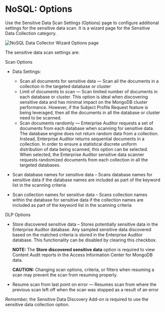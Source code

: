 # NoSQL: Options

Use the Sensitive Data Scan Settings (Options) page to configure additional settings for the
sensitive data scan. It is a wizard page for the Sensitive Data Collection category.

![NoSQL Data Collector Wizard Options page](/img/product_docs/accessanalyzer/11.6/install/application/options.webp)

The sensitive data scan settings are:

Scan Options

- Data Settings:

    - Scan all documents for sensitive data — Scan all the documents in a collection in the targeted
      database or cluster
    - Limit of documents to scan — Scan limited number of documents in each database or cluster.
      This option is ideal when discovering sensitive data and has minimal impact on the MongoDB
      cluster performance. However, if the Subject Profile Request feature is being leveraged, then
      all the documents in all the database or cluster need to be scanned.
    - Scan documents randomly — Enterprise Auditor requests a set of documents from each database
      when scanning for sensitive data. The database engine does not return random data from a
      collection. Instead, Enterprise Auditor returns sequential documents in a collection. In order
      to ensure a statistical discrete uniform distribution of data being scanned, this option can
      be selected. When selected, the Enterprise Auditor sensitive data scanner requests randomized
      documents from each collection in all the targeted databases.

- Scan database names for sensitive data – Scans database names for sensitive data if the database
  names are included as part of the keyword list in the scanning criteria
- Scan collection names for sensitive data – Scans collection names within the database for
  sensitive data if the collection names are included as part of the keyword list in the scanning
  criteria

DLP Options

- Store discovered sensitive data – Stores potentially sensitive data in the Enterprise Auditor
  database. Any sampled sensitive data discovered based on the matched criteria is stored in the
  Enterprise Auditor database. This functionality can be disabled by clearing this checkbox.

    **NOTE:** The **Store discovered sensitive data** option is required to view Content Audit
    reports in the Access Information Center for MongoDB data.

    **CAUTION:** Changing scan options, criteria, or filters when resuming a scan may prevent the
    scan from resuming properly.

- Resume scan from last point on error — Resumes scan from where the previous scan left off when the
  scan was stopped as a result of an error

_Remember,_ the Sensitive Data Discovery Add-on is required to use the sensitive data collection
option.
